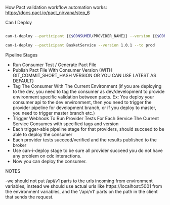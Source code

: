 
How Pact validation workflow automation works:
https://docs.pact.io/pact_nirvana/step_6


Can I Deploy

```bash

can-i-deploy --participant {{$CONSUMER/PROVIDER_NAME}} --version {{$CONSUMER_VERSION}} --to {{$ENVIRONMENT}}

```

```bash
can-i-deploy --pacticipant BasketService --version 1.0.1 --to prod
```


Pipeline Stages

- Run Consumer Test / Generate Pact File
- Publish Pact File With Consumer Version (WITH GIT_COMMIT_SHORT_HASH VERSION OR YOU CAN USE LATEST AS DEFAULT)
- Tag The Consumer With The Current Environment (if you are deploying to the dev, you need to tag the consumer as dev/development to provide environment specific validation between pacts. Ex: You deploy your consumer api to the dev environment, then you need to trigger the provider pipeline for development branch, or if you deploy to master, you need to trigger master branch etc.)
- Trigger Webhook To Run Provider Tests For Each Service The Current Service Consumes with specified tags and version
- Each trigger-able pipeline stage for that providers, should succeed to be able to deploy the consumer
- Each provider tests succeed/verified and the results published to the broker
- Use can-i-deploy stage to be sure all provider succeed you do not have any problem on cdc interactions.
- Now you can deploy the consumer.



NOTES

-we should not put /api/v1 parts to the urls incoming from environment variables, 
instead we should use actual urls like https://localhost:5001 from the environment variables, and the '/api/v1' parts on the path in the client that sends the request.